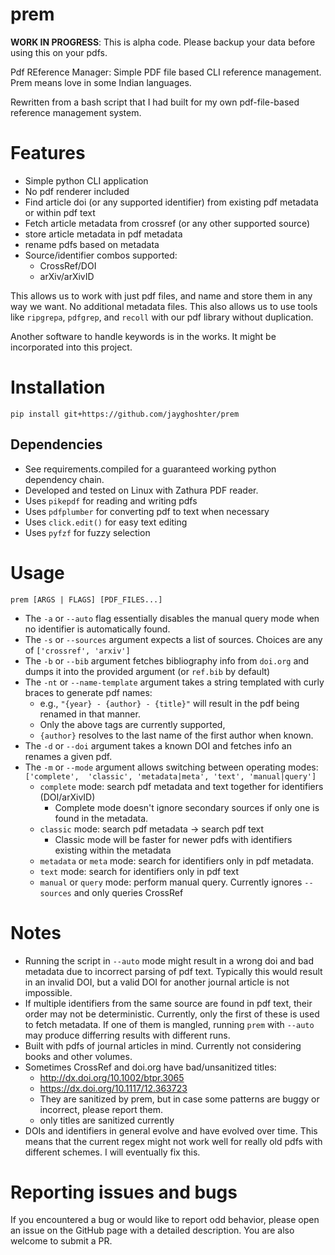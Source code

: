 # prem

**WORK IN PROGRESS**: This is alpha code. Please backup your data before using this on your pdfs.

Pdf REference Manager: Simple PDF file based CLI reference management. Prem means love in some Indian languages.

Rewritten from a bash script that I had built for my own pdf-file-based reference management system.

# Features

- Simple python CLI application
- No pdf renderer included
- Find article doi (or any supported identifier) from existing pdf metadata or within pdf text
- Fetch article metadata from crossref (or any other supported source)
- store article metadata in pdf metadata
- rename pdfs based on metadata
- Source/identifier combos supported:
    - CrossRef/DOI
    - arXiv/arXivID

This allows us to work with just pdf files, and name and store them in any way we want. No additional metadata files. This also allows us to use tools like `ripgrepa`, `pdfgrep`, and `recoll` with our pdf library without duplication.

Another software to handle keywords is in the works. It might be incorporated into this project.

# Installation

```
pip install git+https://github.com/jayghoshter/prem
```

## Dependencies

- See requirements.compiled for a guaranteed working python dependency chain.
- Developed and tested on Linux with Zathura PDF reader.
- Uses `pikepdf` for reading and writing pdfs
- Uses `pdfplumber` for converting pdf to text when necessary
- Uses `click.edit()` for easy text editing
- Uses `pyfzf` for fuzzy selection

# Usage

```
prem [ARGS | FLAGS] [PDF_FILES...]
```

- The `-a` or `--auto` flag essentially disables the manual query mode when no identifier is automatically found.
- The `-s` or `--sources` argument expects a list of sources. Choices are any of `['crossref', 'arxiv']`
- The `-b` or `--bib` argument fetches bibliography info from `doi.org` and dumps it into the provided argument (or `ref.bib` by default)
- The `-nt` or `--name-template` argument takes a string templated with curly braces to generate pdf names:
    - e.g., `"{year} - {author} - {title}"` will result in the pdf being renamed in that manner. 
    - Only the above tags are currently supported, 
    - `{author}` resolves to the last name of the first author when known.
- The `-d` or `--doi` argument takes a known DOI and fetches info an renames a given pdf.
- The `-m` or `--mode` argument allows switching between operating modes: `['complete',  'classic', 'metadata|meta', 'text', 'manual|query']`
    - `complete` mode: search pdf metadata and text together for identifiers (DOI/arXivID)
        - Complete mode doesn't ignore secondary sources if only one is found in the metadata.
    - `classic` mode: search pdf metadata -> search pdf text
        - Classic mode will be faster for newer pdfs with identifiers existing within the metadata
    - `metadata` or `meta` mode: search for identifiers only in pdf metadata. 
    - `text` mode: search for identifiers only in pdf text
    - `manual` or `query` mode: perform manual query. Currently ignores `--sources` and only queries CrossRef

# Notes
- Running the script in `--auto` mode might result in a wrong doi and bad metadata due to incorrect parsing of pdf text. Typically this would result in an invalid DOI, but a valid DOI for another journal article is not impossible.
- If multiple identifiers from the same source are found in pdf text, their order may not be deterministic. Currently, only the first of these is used to fetch metadata. If one of them is mangled, running `prem` with `--auto` may produce differring results with different runs.
- Built with pdfs of journal articles in mind. Currently not considering books and other volumes.
- Sometimes CrossRef and doi.org have bad/unsanitized titles: 
    - http://dx.doi.org/10.1002/btpr.3065
    - https://dx.doi.org/10.1117/12.363723
    - They are sanitized by prem, but in case some patterns are buggy or incorrect, please report them.
    - only titles are sanitized currently
- DOIs and identifiers in general evolve and have evolved over time. This means that the current regex might not work well for really old pdfs with different schemes. I will eventually fix this.

# Reporting issues and bugs
If you encountered a bug or would like to report odd behavior, please open an issue on the GitHub page with a detailed description. You are also welcome to submit a PR.
